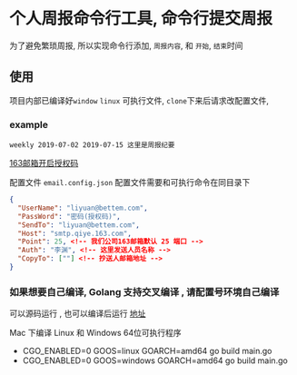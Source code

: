 # 个人周报命令行工具, 命令行提交周报

为了避免繁琐周报, 所以实现命令行添加, `周报内容`, 和 `开始`, `结束`时间

## 使用

项目内部已编译好`window` `linux` 可执行文件, `clone`下来后请求改配置文件,

### example

`weekly 2019-07-02 2019-07-15 这里是周报纪要`

[163邮箱开启授权码](https://help.mail.163.com/faqDetail.do?code=d7a5dc8471cd0c0e8b4b8f4f8e49998b374173cfe9171305fa1ce630d7f67ac2cda80145a1742516)

配置文件 `email.config.json` 配置文件需要和可执行命令在同目录下

```json
{
  "UserName": "liyuan@bettem.com",
  "PassWord": "密码(授权码)",
  "SendTo": "liyuan@bettem.com",
  "Host": "smtp.qiye.163.com",
  "Point": 25, <!-- 我们公司163邮箱默认 25 端口 -->
  "Auth": "李渊", <!-- 这里发送人员名称 -->
  "CopyTo": [""] <!-- 抄送人邮箱地址 -->
}
```


### 如果想要自己编译, Golang 支持交叉编译 , 请配置号环境自己编译

可以源码运行 , 也可以编译后运行
[地址](https://blog.csdn.net/panshiqu/article/details/53788067)

Mac 下编译 Linux 和 Windows 64位可执行程序

- CGO_ENABLED=0 GOOS=linux GOARCH=amd64 go build main.go
- CGO_ENABLED=0 GOOS=windows GOARCH=amd64 go build main.go

